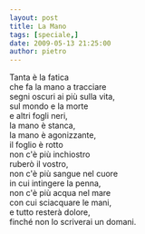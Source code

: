 ```yaml
---
layout: post
title: La Mano
tags: [speciale,]
date: 2009-05-13 21:25:00
author: pietro
---
```

Tanta è la fatica<br/>che fa la mano a tracciare<br/>segni oscuri ai più sulla vita,<br/>sul mondo e la morte<br/>e altri fogli neri,<br/>la mano è stanca,<br/>la mano è agonizzante,<br/>il foglio è rotto<br/>non c'è più inchiostro<br/>ruberò il vostro,<br/>non c'è più sangue nel cuore<br/>in cui intingere la penna,<br/>non c'è più acqua nel mare<br/>con cui sciacquare le mani,<br/>e tutto resterà dolore,<br/>finché non lo scriverai un domani.
